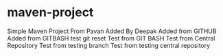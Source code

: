 # maven-project

Simple Maven Project
From Pavan
Added By Deepak
Added from GITHUB
Added from GITBASH
test git reset
Test from GIT BASH
Test from Central Repository
Test from testing branch
Test from testing central repository
